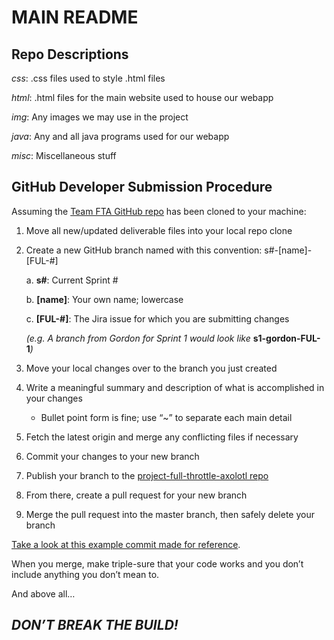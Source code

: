 # MAIN README

## Repo Descriptions
*css*: .css files used to style .html files

*html*: .html files for the main website used to house our webapp

*img*: Any images we may use in the project

*java*: Any and all java programs used for our webapp

*misc*: Miscellaneous stuff

## GitHub Developer Submission Procedure
Assuming the [Team FTA GitHub repo](https://github.com/UTMCSC301/project-full-throttle-axolotl.git) has been cloned to your machine:

1. Move all new/updated deliverable files into your local repo clone
2. Create a new GitHub branch named with this convention: s#-[name]-[FUL-#]

    a. **s#**: Current Sprint #

    b. **[name]**: Your own name; lowercase
    
    c. **[FUL-#]**: The Jira issue for which you are submitting changes
    
    _(e.g. A branch from Gordon for Sprint 1 would look like_ **s1-gordon-FUL-1**_)_

3. Move your local changes over to the branch you just created
4. Write a meaningful summary and description of what is accomplished in your changes
    - Bullet point form is fine; use “~” to separate each main detail
5. Fetch the latest origin and merge any conflicting files if necessary
6. Commit your changes to your new branch
7. Publish your branch to the [project-full-throttle-axolotl repo](https://github.com/UTMCSC301/project-full-throttle-axolotl.git)
8. From there, create a pull request for your new branch
9. Merge the pull request into the master branch, then safely delete your branch

[Take a look at this example commit made for reference](https://github.com/UTMCSC301/project-full-throttle-axolotl/commit/f1440740c1be42800cdd1e85d1000534c0b0bdfc).

When you merge, make triple-sure that your code works and you don’t include anything you don’t mean to.

And above all…

## ***DON’T BREAK THE BUILD!***
